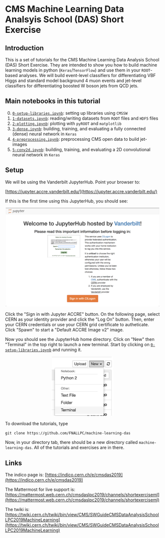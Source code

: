 # CMS Machine Learning Data Analsyis School (DAS) Short Exercise

## Introduction

This is a set of tutorials for the CMS Machine Learning Data Analysis School (DAS) Short Exercise. They are intended to show you how to build machine learning models in python (`Keras`/`TensorFlow`) and use them in your `ROOT`-based analyses. We will build event-level classifiers for differentiating VBF Higgs and standard model background 4 muon events and jet-level classifiers for differentiating boosted W boson jets from QCD jets.

## Main notebooks in this tutorial

 0. [`0-setup-libraries.ipynb`](0-setup-libraries.ipynb): setting up libraries using `CMSSW`
 1. [`1-datasets.ipynb`](1-datasets.ipynb): reading/writing datasets from `ROOT` files and `HDF5` files
 2. [`2-plotting.ipynb`](2-plotting.ipynb): plotting with `pyROOT` and `matplotlib`
 3. [`3-dense.ipynb`](3-dense.ipynb): building, training, and evaluating a fully connected (dense) neural network in `Keras`
 4. [`4-preprocessing.ipynb`](4-preprocessing.ipynb): preprocessing CMS open data to build jet-images
 5. [`5-conv2d.ipynb`](5-conv2d.ipynb): building, training, and evaluating a 2D convolutional neural network in `Keras`

## Setup

We will be using the Vanderbilt JupyterHub. Point your browser to:

[https://jupyter.accre.vanderbilt.edu/](https://jupyter.accre.vanderbilt.edu/)

If this is the first time using this JupyterHub, you should see:

<p align="center">
  <img src="vanderbilt.png" width="500"/>
</p>

Click the "Sign in with Jupyter ACCRE" button. On the following page, select CERN as your identity provider and click the "Log On" button. Then, enter your CERN credentials or use your CERN grid certificate to autheticate. Click "Spawn" to start a "Default ACCRE Image v2" image.

Now you should see the JupyterHub home directory. Click on "New" then "Terminal" in the top right to launch a new terminal. Start by clicking on [`0-setup-libraries.ipynb`](0-setup-libraries.ipynb) and running it.

<p align="center">
  <img src="new_terminal.png" width="200"/>
</p>

To download the tutorials, type

```
git clone https://github.com/FNALLPC/machine-learning-das
```

Now, in your directory tab, there should be a new directory called `machine-learning-das`. All of the tutorials and exercises are in there.

## Links

The indico page is: [https://indico.cern.ch/e/cmsdas2019](https://indico.cern.ch/e/cmsdas2019)

The Mattermost for live support is: [https://mattermost.web.cern.ch/cmsdaslpc2019/channels/shortexerciseml](https://mattermost.web.cern.ch/cmsdaslpc2019/channels/shortexerciseml)

The twiki is: [https://twiki.cern.ch/twiki/bin/view/CMS/SWGuideCMSDataAnalysisSchoolLPC2019MachineLearning](https://twiki.cern.ch/twiki/bin/view/CMS/SWGuideCMSDataAnalysisSchoolLPC2019MachineLearning)
